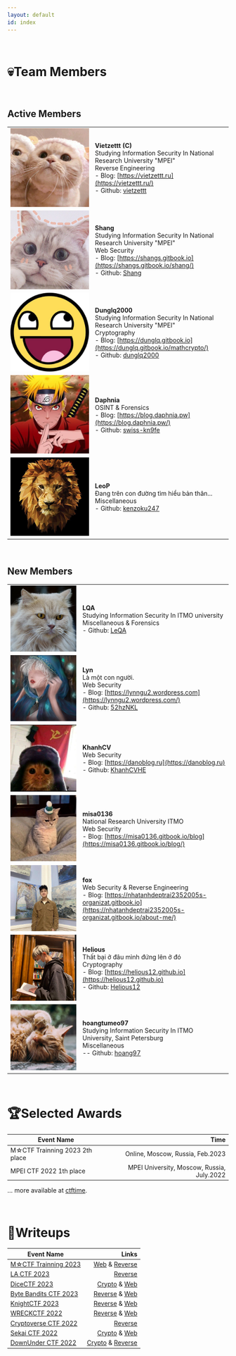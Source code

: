```yaml
---
layout: default
id: index
---
```

<br>

# 💀Team Members

<br>

## Active Members

| | |
| --------------------------------------------------------- | ------------------------------------------------------------|
| <img src="assets/profile/vietzettt.jpg" class="profile-image" alt="profile-image"/> | **Vietzettt** **(C)**<br /> Studying Information Security In National Research University "MPEI"<br /> Reverse Engineering <br />- Blog: [https://vietzettt.ru](https://vietzettt.ru/) <br />- Github: [vietzettt](https://github.com/vietzettt) |
| <img src="assets/profile/shang.jpg" class="profile-image" alt="profile-image"/> | **Shang**<br /> Studying Information Security In National Research University "MPEI" <br /> Web Security <br />- Blog: [https://shangs.gitbook.io](https://shangs.gitbook.io/shang/)<br />- Github: [Shang](https://github.com/shanglyuv)                                           |
| <img src="assets/profile/dunglq.jpg" class="profile-image" alt="profile-image"/> | **Dunglq2000**<br /> Studying Information Security In National Research University "MPEI" <br /> Cryptography <br />- Blog: [https://dunglq.gitbook.io](https://dunglq.gitbook.io/mathcrypto/)<br />- Github: [dunglq2000](https://github.com/dunglq2000) |
| <img src="assets/profile/daphnia.jpg" class="profile-image" alt="profile-image"/> | **Daphnia**  <br /> OSINT & Forensics  <br />- Blog: [https://blog.daphnia.pw](https://blog.daphnia.pw/) <br />- Github: [swiss-kn9fe](https://github.com/swiss-kn9fe) |
| <img src="assets/profile/leop.jfif" class="profile-image" alt="profile-image"/> | **LeoP**<br /> Đang trên con đường tìm hiểu bản thân... <br /> Miscellaneous <br />- Github: [kenzoku247](https://github.com/kenzoku247) |

<br>

## New Members

| | |
| --------------------------------------------------------- | ------------------------------------------------------------|
| <img src="assets/profile/lqa.jpg" class="profile-image" alt="profile-image"/> | **LQA** <br /> Studying Information Security In ITMO university <br /> Miscellaneous & Forensics <br />- Github: [LeQA](https://github.com/LeQA) |
| <img src="assets/profile/Lyn.jpg" class="profile-image" alt="profile-image"/> | **Lyn**<br /> Là một con người.<br /> Web Security <br />- Blog: [https://lynngu2.wordpress.com](https://lynngu2.wordpress.com/)<br />- Github: [52hzNKL](https://github.com/52hzNKL)|
| <img src="assets/profile/khanhcv.jpg" class="profile-image" alt="profile-image"/> | **KhanhCV**<br /> Web Security <br />- Blog: [https://danoblog.ru](https://danoblog.ru)<br />- Github: [KhanhCVHE](https://github.com/KhanhCVHE) |
| <img src="assets/profile/misa0136.jpg" class="profile-image" alt="profile-image"/> | **misa0136** <br /> National Research University ITMO <br /> Web Security <br />- Blog: [https://misa0136.gitbook.io/blog](https://misa0136.gitbook.io/blog/) |
| <img src="assets/profile/fox.jpg" class="profile-image" alt="profile-image"/> | **fox** <br /> Web Security & Reverse Engineering <br />- Blog: [https://nhatanhdeptrai2352005s-organizat.gitbook.io](https://nhatanhdeptrai2352005s-organizat.gitbook.io/about-me/)|
| <img src="assets/profile/helious.jpg" class="profile-image" alt="profile-image"/> | **Helious**<br /> Thất bại ở đâu mình đứng lên ở đó <br /> Cryptography <br />- Blog: [https://helious12.github.io](https://helious12.github.io)<br />- Github: [Helious12](https://github.com/Helious12) |
| <img src="assets/profile/hoangtumeo97.jpg" class="profile-image" alt="profile-image"/> | **hoangtumeo97**  <br /> Studying Information Security In ITMO University, Saint Petersburg <br /> Miscellaneous  <br />-- Github: [hoang97](https://github.com/hoang97) |

<br>

<!-- ## Historical Active Members

| | |
| :----------------------------------------------------: | :---------------------------------------------------------- |

<br> -->

# 🏆Selected Awards

|                      Event Name                      |           Time            |
| ---------------------------------------------------- | ------------------------: |
| M☆CTF Trainning 2023 2th place | Online, Moscow, Russia, Feb.2023|
| MPEI CTF 2022 1th place | MPEI University, Moscow, Russia, July.2022 |

<p class="right">... more available at <a href="https://ctftime.org/team/197319">ctftime</a>.</p>

<br>

# 📑Writeups

|                      Event Name                      |           Links            |
| ---------------------------------------------------- | ------------------------: |
|[M☆CTF Trainning 2023](https://mctf.mtuci.ru/) | [Web](https://shangs.gitbook.io/shang/write-up-ctf/ctf-competitions/m-ctf-training-2023) & [Reverse](https://vietzettt.ru/posts/2023/02/mctf_trainning_2023) |
|[LA CTF 2023](https://ctftime.org/event/1732) | [Reverse](https://vietzettt.ru/posts/2023/02/lactf_2023) |
|[DiceCTF 2023](https://ctftime.org/event/1838)| [Crypto](https://dunglq.gitbook.io/mathcrypto/ctf-re-writeups/dice-ctf-2023) & [Web](https://shangs.gitbook.io/shang/write-up-ctf/ctf-competitions/dice-ctf-2023-writeup-web) |
| [Byte Bandits CTF 2023](https://ctftime.org/event/1877) | [Reverse](https://vietzettt.ru/posts/2023/02/bbctf_2023) & [Web](https://shangs.gitbook.io/shang/write-up-ctf/ctf-competitions/bytebandits-ctf-2023-writeup-web) |
| [KnightCTF 2023](https://ctftime.org/event/1792) | [Reverse](https://vietzettt.ru/posts/2023/01/knightCTF_2023) & [Web](https://shangs.gitbook.io/shang/write-up-ctf/ctf-competitions/knight-ctf-2023-write-up-web) |
| [WRECKCTF 2022](https://ctftime.org/event/1775) | [Reverse](https://vietzettt.ru/posts/2022/10/wreckctf_2022) & [Web](https://shangs.gitbook.io/shang/write-up-ctf/ctf-competitions/wreck-ctf-2022-write-up-web) |
| [Cryptoverse CTF 2022](https://ctftime.org/event/1735) | [Reverse](https://vietzettt.ru/posts/2022/10/cryptoversectf_2022) |
| [Sekai CTF 2022](https://ctftime.org/event/1619) | [Crypto](https://dunglq.gitbook.io/mathcrypto/ctf-writeups/sekai-ctf-2022) & [Web](https://shangs.gitbook.io/shang/write-up-ctf/ctf-competitions/sekai-ctf-2022-write-up-web) |
| [DownUnder CTF 2022](https://ctftime.org/event/1625) | [Crypto](https://dunglq.gitbook.io/mathcrypto/ctf-writeups/downunder-ctf-2022) & [Reverse](https://vietzettt.ru/posts/2022/09/down_under_ctf_2022) |
